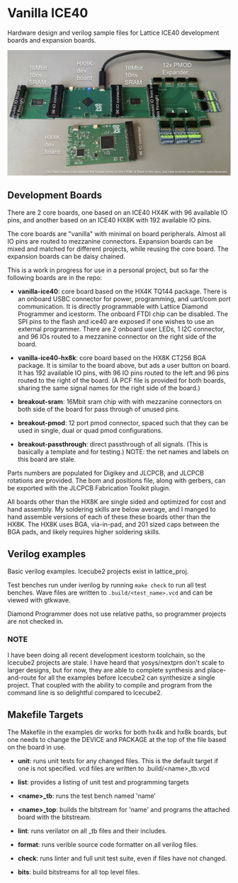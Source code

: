 # Vanilla ICE40

Hardware design and verilog sample files for Lattice ICE40
development boards and expansion boards.

![Vanilla ICE40 ecosystem](images/ecosystem.png?raw=true "vanilla ice40 ecosystem")

## Development Boards

There are 2 core boards, one based on an ICE40 HX4K with 96
available IO pins, and another based on an ICE40 HX8K with
192 available IO pins.

The core boards are "vanilla" with minimal on board peripherals.
Almost all IO pins are routed to mezzanine connectors. Expansion
boards can be mixed and matched for different projects, while reusing
the core board. The expansion boards can be daisy chained.

This is a work in progress for use in a personal project, but so far
the following boards are in the repo:

* **vanilla-ice40**: core board based on the HX4K TQ144 package. There is
an onboard USBC connector for power, programming, and uart/com port
communication. It is directly programmable with Lattice Diamond Programmer
and icestorm. The onboard FTDI chip can be disabled. The SPI pins to the
flash and ice40 are exposed if one wishes to use an external
programmer. There are 2 onboard user LEDs, 1 I2C connector, and 96 IOs
routed to a mezzanine connector on the right side of the board.

* **vanilla-ice40-hx8k**: core board based on the HX8K CT256 BGA package.
It is similar to the board above, but ads a user button on board. It has
192 available IO pins, with 96 IO pins routed to the left and 96 pins routed
to the right of the board. (A PCF file is provided for both boards, sharing
the same signal names for the right side of the board.)

* **breakout-sram**: 16Mbit sram chip with with mezzanine connectors
on both side of the board for pass through of unused pins.

* **breakout-pmod**: 12 port pmod connector, spaced such that they
can be used in single, dual or quad pmod configurations.

* **breakout-passthrough**: direct passthrough of all signals. (This
is basically a template and for testing.) NOTE: the net names and
labels on this board are stale.

Parts numbers are populated for Digikey and JLCPCB, and JLCPCB
rotations are provided. The bom and positions file, along with
gerbers, can be exported with the JLCPCB Fabrication Toolkit
plugin.

All boards other than the HX8K are single sided and optimized for cost
and hand assembly. My soldering skills are below average, and I manged to
hand assemble versions of each of these these boards other than the HX8K.
The HX8K uses BGA, via-in-pad, and 201 sized caps between the BGA pads, and
likely requires higher soldering skills.

## Verilog examples

Basic verilog examples. Icecube2 projects exist in lattice_proj.

Test benches run under iverilog by running `make check` to run
all test benches. Wave files are written
to `.build/<test_name>.vcd` and can be viewed with gtkwave.

Diamond Programmer does not use relative paths, so programmer
projects are not checked in.

### NOTE

I have been doing all recent development icestorm toolchain, so the Icecube2
projects are stale. I have heard that yosys/nextprn don't scale to larger designs,
but for now, they are able to complete synthesis and place-and-route for all
the examples before Icecube2 can synthesize a single project. That coupled with
the ability to compile and program from the command line is so delightful compared
to Icecube2.

## Makefile Targets

The Makefile in the examples dir works for both hx4k and hx8k boards, but
one needs to change the DEVICE and PACKAGE at the top of the file based on
the board in use.

* **unit**: runs unit tests for any changed files. This is the default
target if one is not specified. vcd files are written to .build/\<name\>_tb.vcd

* **list**: provides a listing of unit test and programming targets

* **\<name\>_tb**: runs the test bench named 'name'

* **\<name\>_top**: builds the bitstream for 'name' and programs the attached board
with the bitstream.

* **lint**: runs verilator on all _tb files and their includes.

* **format**: runs verible source code formatter on all verilog files.

* **check**: runs linter and full unit test suite, even if files have not changed.

* **bits**: build bitstreams for all top level files.
